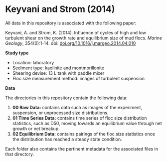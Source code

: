 # Keyvani and Strom (2014)

All data in this repository is associated with the following paper:

Keyvani, A. and Strom, K. (2014). Influence of cycles of high and low turbulent shear on the growth rate and equilibrium size of mud flocs. *Marine Geology*, 354(0):1-14. doi: [doi.org/10.1016/j.margeo.2014.04.010](https://doi.org/10.1016/j.margeo.2014.04.010)

__Study type__
- Location: laboratory
- Sediment type: kaolinite and montmorillonite
- Shearing devise: 13 L tank with paddle mixer
- Floc size measurement method: images of turbulent suspension

__Data__

The directories in this repository contain the following data:
1. __00 Raw Data:__ contains data such as images of the experiment, suspension, or unprocessed size distributions.
2. __01 Time Series Data:__ contains time series of floc size distribution statistics, such as D50, moving towards an equilibrium value through net growth or net breakup.
3. __02 Equilibrium Data:__ contains pairings of the floc size statistics once the distribution has reached a steady state condition.

Each folder also contains the pertinent metadata for the associated files in that directory.
